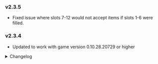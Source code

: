 ### v2.3.5
- Fixed issue where slots 7-12 would not accept items if slots 1-6 were filled.

### v2.3.4
- Updated to work with game version 0.10.28.20729 or higher

<details>
<summary>Changelog</summary>

### v2.3.3
- Remove game exe name targeting
### v2.3.2
- Moved default build bar binds, so that `Energy Exchanger` can be visible
### v2.3.1
- Fixed Model ID conflict with new Veges added in game version 0.9.26.12891
- Fixed Nebula compatibility plugin.
### v2.3.0
- Updated to work with game version `0.9.25.11996` or higher
### v2.2.7
- Fix the fix before.
### v2.2.6
- Fix blueprints containing GigaStations created with v2.2.3 and lower being broken
- Fix miner Mk.II UI being broken.
### v2.2.5
- Potentially fix logistic stations losing proliferator points when transfering items
- Fix new research not applying
- Now upgrade unlock rewards correctly specify how much technology will add
### v2.2.4
- Fixed that stones on Hurricane Stone Forest planets appeared as logistic stations.
- Fixed station UI glitching when opened second time without closing.
### v2.2.3
- Updated to work with game version `0.9.24.11182` or higher
### v2.2.2
- Added plugin catergories on Thunderstore page.
### v2.2.1
- Fixed compatatbiliy issue with Nebula where minimun drone and ship load percent value multiplying by 10 when clients open Station window, while host is not looking at that UI
### v2.2.0
**Important Note: Installation HAS changed. If you are installing manually, make sure to read installation instructions again!**
- Migrated to CommonAPI
- Updated to work with game version `0.8.23.9832` or higher
### v2.1.5
- Updated to work with version `0.8.22.9331` of the game and up
### v2.1.4
- Improved compatibility with Nebula multiplayer mod
### v2.1.3
- Fixed display issues if station has less slots than max visible slots
### v2.1.2
- Fixed station upgrade function. Now drone and ship count is applied correctly
### v2.1.1
- Added grid layout option, that can be enabled in config
- Added color change option in config
- Now you can set preffered amount of slots on screen in config
- All stations are now upgradable from their vanilla variants
- Fixed possible conflict with `Distribute Space Warper` mod
- Fixed that `Planetary Giga Station` removed `Energy Exchanger` from toolbar
- Fixed minor save migration bug (Old saves are now certainly safe to load)
### v2.1.0
- Updated to work with version `0.7.18.7275` of the game and up
- Added a scroll bar if amount of slots is higher than 5
- Added color tint to all Giga stations to differentiate them
### v2.0.7
No functionality changed with this patch
- Using CodeMatcher now for updating `needs` array size instead of using hard coded index
### v2.0.6
- Fixed gigastations cover energy exchanger in buildbar
### v2.0.5
- Fixed Collector max storage is accidentally bound to ILS max storage
- Eeducing workenergy of collector
### v2.0.4
- Fixed 1% step Capacity Sliders
- Changed initial charge power to 60MW again (it was not really intentional to set it to 200)
### v2.0.3
- Temporarely removed 1% step for carriers capacity slider
- Making Recipe and Item showing actual max charge power
- Max charge power slider/value is now 200MW by default
### v2.0.2
- Fixed Double clicking in Build-Bar highlights the wrong recipe
- Added some missing Proto IDs
### v2.0.1
- Fixed Max Warp Count did not worked when putting in per Hand
### v2.0.0
If coming from Version 1.X.X please read [THIS](#important)
- Made everything their own Items
- Carrier Capacities will now use a multiplier instead of just the value & it now gets correctly multiplied per Level
- Added Vanilla Checks to Display UI correctly for Vanilla or Giga
- Added own Item Icons
- Added own Item Recipes
- Added 1% step for min Carrier Capacity Sliders, so you can also set them precise for Vanilla Stations when you have huge Carrier Capacities

### Older versions and full changelog
Check out original page [here](https://dsp.thunderstore.io/package/Taki7o7/GigaStations_v2/#giga-stations-v2)
</details>